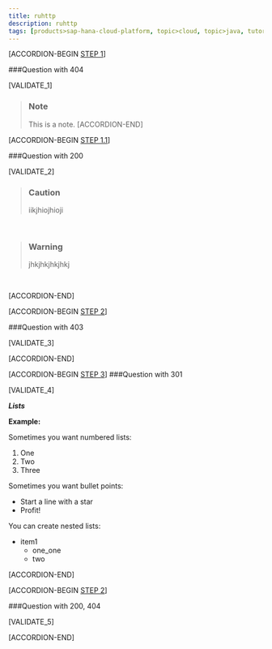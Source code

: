 ```yaml
---
title: ruhttp
description: ruhttp
tags: [products>sap-hana-cloud-platform, topic>cloud, topic>java, tutorial>intermediate]
---
```


[ACCORDION-BEGIN [STEP 1](#1Rul)]

###Question
with 404

[VALIDATE_1]

>### Note
>This is a note. 
[ACCORDION-END]

[ACCORDION-BEGIN [STEP 1.1](#1Rule)]

###Question
with 200

[VALIDATE_2]

>### Caution
>iikjhiojhioji

&nbsp;

>### Warning
>jhkjhkjhkjhkj

&nbsp;

[ACCORDION-END] 

[ACCORDION-BEGIN [STEP 2](#1###Ruling)]

###Question
with 403

[VALIDATE_3]

[ACCORDION-END] 

[ACCORDION-BEGIN [STEP 3](#1###regth)]
###Question
with 301

[VALIDATE_4]

***Lists***

  **Example:** 
  
Sometimes you want numbered lists:

1. One
2. Two 
3. Three

Sometimes you want bullet points:

* Start a line with a star
* Profit!

You can create nested lists: 

* item1
    * one_one
    * two

[ACCORDION-END] 


[ACCORDION-BEGIN [STEP 2](#1###Ruling)]

###Question
with 200, 404

[VALIDATE_5]

[ACCORDION-END] 
